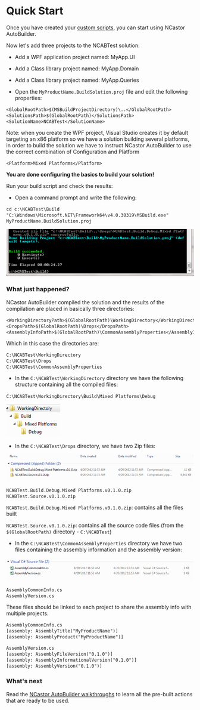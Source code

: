 # Quick Start #

Once you have created your [custom scripts](CreateCustomScripts), you can start using NCastor AutoBuilder.

Now let's add three projects to the NCABTest solution:

- Add a WPF application project named: MyApp.UI

- Add a Class library project named: MyApp.Domain

- Add a Class library project named: MyApp.Queries

- Open the `MyProductName.BuildSolution.proj` file and edit the following properties:

```
<GlobalRootPath>$(MSBuildProjectDirectory)\..</GlobalRootPath>
<SolutionsPath>$(GlobalRootPath)</SolutionsPath>
<SolutionName>NCABTest</SolutionName>
```

Note: when you create the WPF project, Visual Studio creates it by default targeting an x86 platform so we have a solution building several platforms, in order to build the solution we have to instruct NCastor AutoBuilder to use the correct combination of Configuration and Platform

```
<Platform>Mixed Platforms</Platform>
```

**You are done configuring the basics to build your solution!**

Run your build script and check the results:

- Open a command prompt and write the following:

```
cd c:\NCABTest\Build
"C:\Windows\Microsoft.NET\Framework64\v4.0.30319\MSBuild.exe" MyProductName.BuildSolution.proj
```

![](images/SimpleBuildResult.png)

### What just happened? ###

NCastor AutoBuilder compiled the solution and the results of the compilation are placed in basically three directories:

```
<WorkingDirectoryPath>$(GlobalRootPath)\WorkingDirectory</WorkingDirectoryPath>
<DropsPath>$(GlobalRootPath)\Drops</DropsPath>
<AssemblyInfoPath>$(GlobalRootPath)\CommonAssemblyProperties</AssemblyInfoPath>
```

Which in this case the directories are:

```
C:\NCABTest\WorkingDirectory
C:\NCABTest\Drops
C:\NCABTest\CommonAssemblyProperties
```

- In the `C:\NCABTest\WorkingDirectory` directory we have the following structure containing all the compiled files:

`C:\NCABTest\WorkingDirectory\Build\Mixed Platforms\Debug`

![](images/WorkingDirectoryBuildStructureTree.png)

- In the `C:\NCABTest\Drops` directory, we have two Zip files:

![](images/BasicDroppedFiles.png)

```
NCABTest.Build.Debug.Mixed Platforms.v0.1.0.zip
NCABTest.Source.v0.1.0.zip
```

`NCABTest.Build.Debug.Mixed Platforms.v0.1.0.zip`: contains all the files built

`NCABTest.Source.v0.1.0.zip`: contains all the source code files (from the `$(GlobalRootPath)` directory - `C:\NCABTest`)

- In the `C:\NCABTest\CommonAssemblyProperties` directory we have two files containing the assembly information and the assembly version:

![](images/CommonAssemblyInfoFiles.png)

```
AssemblyCommonInfo.cs
AssemblyVersion.cs
```

These files should be linked to each project to share the assembly info with multiple projects.

```
AssemblyCommonInfo.cs
[assembly: AssemblyTitle("MyProductName")]
[assembly: AssemblyProduct("MyProductName")]
```

```
AssemblyVersion.cs
[assembly: AssemblyFileVersion("0.1.0")]
[assembly: AssemblyInformationalVersion("0.1.0")]
[assembly: AssemblyVersion("0.1.0")]
```

### What's next ###

Read the [NCastor AutoBuilder walkthroughs](Documentation) to learn all the pre-built actions that are ready to be used.